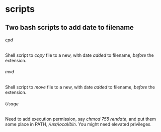 # scripts
## Two bash scripts to add date to filename

###### cpd

Shell script to _copy_ file to a new, with date _added_ to filename, _before_ the extension.

###### mvd

Shell script to _move_ file to a new, with date _added_ to filename, _before_ the extension.

###### Usage

Need to add execution permission, say _chmod 755 rendate_, and put them some place in PATH, _/usr/local/bin_. You might need elevated privileges.
